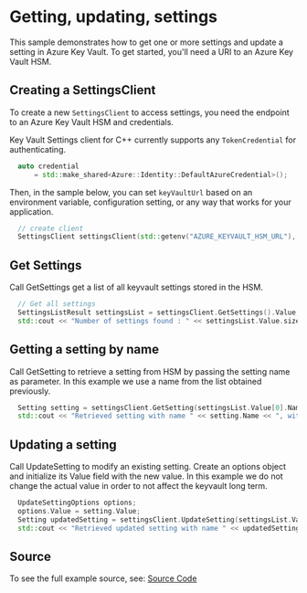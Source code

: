# Getting, updating, settings

This sample demonstrates how to get one or more settings and update a setting in Azure Key Vault.
To get started, you'll need a URI to an Azure Key Vault HSM.

## Creating a SettingsClient

To create a new `SettingsClient` to access settings, you need the endpoint to an Azure Key Vault HSM and credentials.

Key Vault Settings client for C++ currently supports any `TokenCredential` for authenticating.

```cpp Snippet:SampleAdministration1CreateCredential
  auto credential
      = std::make_shared<Azure::Identity::DefaultAzureCredential>();
```

Then, in the sample below, you can set `keyVaultUrl` based on an environment variable, configuration setting, or any way that works for your application.

```cpp Snippet:SampleAdministration2SettingsClient
  // create client
  SettingsClient settingsClient(std::getenv("AZURE_KEYVAULT_HSM_URL"), credential);
```

## Get Settings

Call GetSettings get a list of all keyvault settings stored in the HSM.

```cpp Snippet:SampleAdministration3GetSettings
  // Get all settings 
  SettingsListResult settingsList = settingsClient.GetSettings().Value;
  std::cout << "Number of settings found : " << settingsList.Value.size();
```

## Getting a setting by name

Call GetSetting to retrieve a setting from HSM by passing the setting name as parameter. In this example we use a name from the list obtained previously.

```cpp Snippet:SampleAdministration4GetSetting
  Setting setting = settingsClient.GetSetting(settingsList.Value[0].Name).Value;
  std::cout << "Retrieved setting with name " << setting.Name << ", with value " << setting.Value;
```

## Updating a setting

Call UpdateSetting to modify an existing setting. Create an options object and initialize its Value field with the new value. In this example we do not change the actual value in order to not affect the keyvault long term.


```cpp Snippet:SampleAdministration5UpdateSetting
  UpdateSettingOptions options; 
  options.Value = setting.Value;
  Setting updatedSetting = settingsClient.UpdateSetting(settingsList.Value[0].Name,options).Value;
  std::cout << "Retrieved updated setting with name " << updatedSetting.Name << ", with value " << updatedSetting.Value;
```

## Source

To see the full example source, see:
[Source Code](https://github.com/Azure/azure-sdk-for-cpp/tree/main/sdk/keyvault/azure-security-keyvault-administration/samples/sample1-basic-operations)

